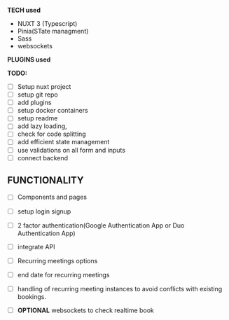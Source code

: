 **TECH used**
- NUXT 3 (Typescript)
- Pinia(STate managment)
- Sass
- websockets


**PLUGINS used**


**TODO:**
- [ ]  Setup nuxt project
- [ ] setup git repo
- [ ] add plugins
- [ ] setup docker  containers
- [ ] setup readme
- [ ] add lazy loading, 
- [ ] check for code splitting
- [ ] add efficient state management
- [ ] use validations on all form and inputs
- [ ] connect backend

##  **FUNCTIONALITY**
- [ ] Components and pages
- [ ] setup login signup
- [ ] 2 factor authentication(Google Authentication App or Duo Authentication App)
- [ ] integrate API
- [ ] Recurring meetings options
- [ ] end date for recurring meetings
- [ ] handling of recurring meeting instances to avoid conflicts with existing bookings.
- [ ] **OPTIONAL** websockets to check realtime book

